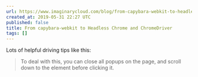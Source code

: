 ```yaml
---
url: https://www.imaginarycloud.com/blog/from-capybara-webkit-to-headless-chrome-and-chromedriver/
created_at: 2019-05-31 22:27 UTC
published: false
title: From capybara-webkit to Headless Chrome and ChromeDriver
tags: []
---
```


Lots of helpful driving tips like this: 

<blockquote>To deal with this, you can close all popups on the page, and scroll down to the element before clicking it.</blockquote>

